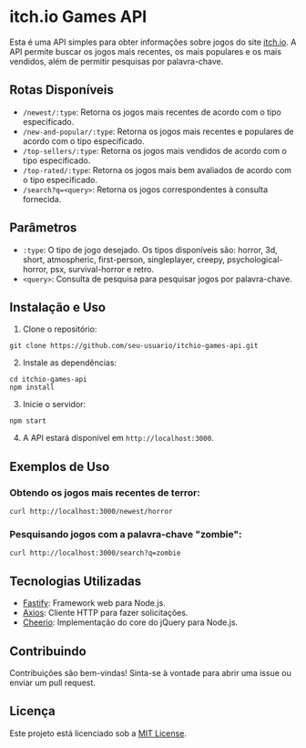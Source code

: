# itch.io Games API

Esta é uma API simples para obter informações sobre jogos do site [itch.io](https://itch.io/). A API permite buscar os jogos mais recentes, os mais populares e os mais vendidos, além de permitir pesquisas por palavra-chave.

## Rotas Disponíveis

- `/newest/:type`: Retorna os jogos mais recentes de acordo com o tipo especificado.
- `/new-and-popular/:type`: Retorna os jogos mais recentes e populares de acordo com o tipo especificado.
- `/top-sellers/:type`: Retorna os jogos mais vendidos de acordo com o tipo especificado.
- `/top-rated/:type`: Retorna os jogos mais bem avaliados de acordo com o tipo especificado.
- `/search?q=<query>`: Retorna os jogos correspondentes à consulta fornecida.

## Parâmetros

- `:type`: O tipo de jogo desejado. Os tipos disponíveis são: horror, 3d, short, atmospheric, first-person, singleplayer, creepy, psychological-horror, psx, survival-horror e retro.
- `<query>`: Consulta de pesquisa para pesquisar jogos por palavra-chave.

## Instalação e Uso

1. Clone o repositório:

```
git clone https://github.com/seu-usuario/itchio-games-api.git
```

2. Instale as dependências:

```
cd itchio-games-api
npm install
```

3. Inicie o servidor:

```
npm start
```

4. A API estará disponível em `http://localhost:3000`.

## Exemplos de Uso

### Obtendo os jogos mais recentes de terror:

```
curl http://localhost:3000/newest/horror
```

### Pesquisando jogos com a palavra-chave "zombie":

```
curl http://localhost:3000/search?q=zombie
```

## Tecnologias Utilizadas

- [Fastify](https://www.fastify.io/): Framework web para Node.js.
- [Axios](https://axios-http.com/): Cliente HTTP para fazer solicitações.
- [Cheerio](https://cheerio.js.org/): Implementação do core do jQuery para Node.js.

## Contribuindo

Contribuições são bem-vindas! Sinta-se à vontade para abrir uma issue ou enviar um pull request.

## Licença

Este projeto está licenciado sob a [MIT License](LICENSE).
